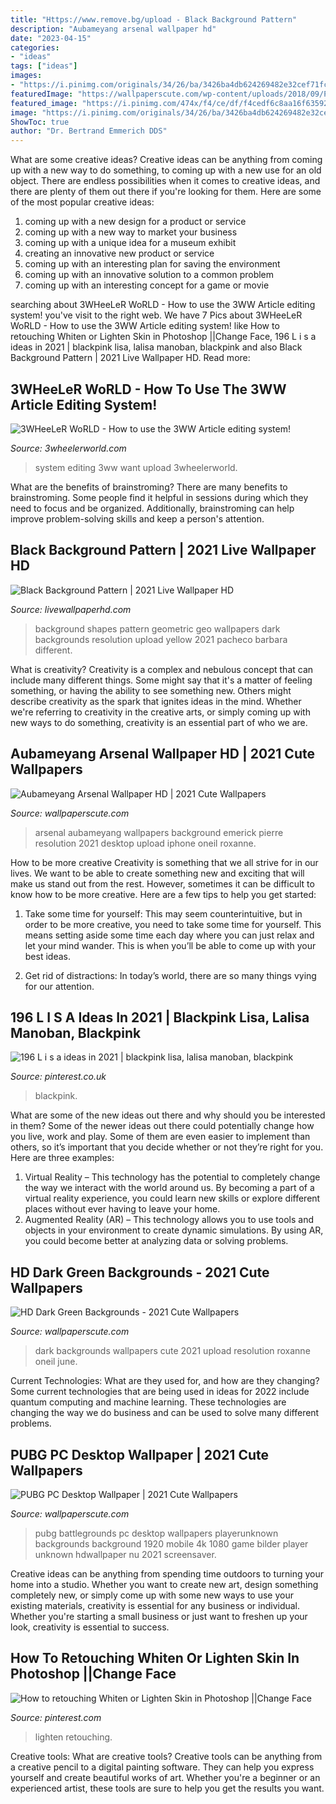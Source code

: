 ```yaml
---
title: "Https://www.remove.bg/upload - Black Background Pattern"
description: "Aubameyang arsenal wallpaper hd"
date: "2023-04-15"
categories:
- "ideas"
tags: ["ideas"]
images:
- "https://i.pinimg.com/originals/34/26/ba/3426ba4db624269482e32cef71fc686b.jpg"
featuredImage: "https://wallpaperscute.com/wp-content/uploads/2018/09/PUBG-PC-Desktop-Wallpaper.jpg"
featured_image: "https://i.pinimg.com/474x/f4/ce/df/f4cedf6c8aa16f635921e5ec56966147.jpg"
image: "https://i.pinimg.com/originals/34/26/ba/3426ba4db624269482e32cef71fc686b.jpg"
ShowToc: true
author: "Dr. Bertrand Emmerich DDS"
---
```



What are some creative ideas?
Creative ideas can be anything from coming up with a new way to do something, to coming up with a new use for an old object. There are endless possibilities when it comes to creative ideas, and there are plenty of them out there if you're looking for them. Here are some of the most popular creative ideas: 
1. coming up with a new design for a product or service 
2. coming up with a new way to market your business 
3. coming up with a unique idea for a museum exhibit 
4. creating an innovative new product or service 
5. coming up with an interesting plan for saving the environment 
6. coming up with an innovative solution to a common problem 
7. coming up with an interesting concept for a game or movie 

	

		
searching about 3WHeeLeR WoRLD - How to use the 3WW Article editing system! you've visit to the right web. We have 7 Pics about 3WHeeLeR WoRLD - How to use the 3WW Article editing system! like How to retouching Whiten or Lighten Skin in Photoshop ||Change Face, 196 L i s a ideas in 2021 | blackpink lisa, lalisa manoban, blackpink and also Black Background Pattern | 2021 Live Wallpaper HD. Read more:
		
    
## 3WHeeLeR WoRLD - How To Use The 3WW Article Editing System!

<img loading=lazy src="http://www.3wheelerworld.com/attachment.php?s=2db63e4a755f11ef2708793bc4ebf1ba&amp;attachmentid=88599&amp;d=1391611432&amp;stc=1" onerror="this.onerror=null;this.src='https://tse4.mm.bing.net/th?id=OIP.AYyhx0jSGUSaIIpQmCL-gQHaH-&amp;pid=15.1';" alt="3WHeeLeR WoRLD - How to use the 3WW Article editing system!">

_Source: 3wheelerworld.com_

>system editing 3ww want upload 3wheelerworld. 

	

What are the benefits of brainstroming?
There are many benefits to brainstroming. Some people find it helpful in sessions during which they need to focus and be organized. Additionally, brainstroming can help improve problem-solving skills and keep a person's attention.

    
## Black Background Pattern | 2021 Live Wallpaper HD

<img loading=lazy src="https://livewallpaperhd.com/wp-content/uploads/2017/05/Black-Background-Pattern.jpg" onerror="this.onerror=null;this.src='https://tse2.mm.bing.net/th?id=OIP.du-GkNKqAdkl8yBJoT1n8gHaEo&amp;pid=15.1';" alt="Black Background Pattern | 2021 Live Wallpaper HD">

_Source: livewallpaperhd.com_

>background shapes pattern geometric geo wallpapers dark backgrounds resolution upload yellow 2021 pacheco barbara different. 

	

What is creativity?
Creativity is a complex and nebulous concept that can include many different things. Some might say that it's a matter of feeling something, or having the ability to see something new. Others might describe creativity as the spark that ignites ideas in the mind. Whether we're referring to creativity in the creative arts, or simply coming up with new ways to do something, creativity is an essential part of who we are.

    
## Aubameyang Arsenal Wallpaper HD | 2021 Cute Wallpapers

<img loading=lazy src="https://wallpaperscute.com/wp-content/uploads/2018/02/Aubameyang-Arsenal-Wallpaper-HD.jpg" onerror="this.onerror=null;this.src='https://tse1.mm.bing.net/th?id=OIP.-IQs8pt9RLdAIjTJtQqx5AHaEK&amp;pid=15.1';" alt="Aubameyang Arsenal Wallpaper HD | 2021 Cute Wallpapers">

_Source: wallpaperscute.com_

>arsenal aubameyang wallpapers background emerick pierre resolution 2021 desktop upload iphone oneil roxanne. 

	

How to be more creative
Creativity is something that we all strive for in our lives. We want to be able to create something new and exciting that will make us stand out from the rest. However, sometimes it can be difficult to know how to be more creative. Here are a few tips to help you get started:
1. Take some time for yourself: This may seem counterintuitive, but in order to be more creative, you need to take some time for yourself. This means setting aside some time each day where you can just relax and let your mind wander. This is when you’ll be able to come up with your best ideas.

2. Get rid of distractions: In today’s world, there are so many things vying for our attention.

    
## 196 L I S A Ideas In 2021 | Blackpink Lisa, Lalisa Manoban, Blackpink

<img loading=lazy src="https://i.pinimg.com/474x/f4/ce/df/f4cedf6c8aa16f635921e5ec56966147.jpg" onerror="this.onerror=null;this.src='https://tse4.mm.bing.net/th?id=OIP.oT-98Lqqu-coVgXoUteCuAAAAA&amp;pid=15.1';" alt="196 L i s a ideas in 2021 | blackpink lisa, lalisa manoban, blackpink">

_Source: pinterest.co.uk_

>blackpink. 

	

What are some of the new ideas out there and why should you be interested in them?
Some of the newer ideas out there could potentially change how you live, work and play. Some of them are even easier to implement than others, so it’s important that you decide whether or not they’re right for you. Here are three examples: 
1) Virtual Reality – This technology has the potential to completely change the way we interact with the world around us. By becoming a part of a virtual reality experience, you could learn new skills or explore different places without ever having to leave your home. 
2) Augmented Reality (AR) – This technology allows you to use tools and objects in your environment to create dynamic simulations. By using AR, you could become better at analyzing data or solving problems.

    
## HD Dark Green Backgrounds - 2021 Cute Wallpapers

<img loading=lazy src="https://wallpaperscute.com/wp-content/uploads/2018/05/HD-Dark-Green-Backgrounds.jpg" onerror="this.onerror=null;this.src='https://tse4.mm.bing.net/th?id=OIP.CZz5tE_tEhyNwHqe7sai8AHaEK&amp;pid=15.1';" alt="HD Dark Green Backgrounds - 2021 Cute Wallpapers">

_Source: wallpaperscute.com_

>dark backgrounds wallpapers cute 2021 upload resolution roxanne oneil june. 

	

Current Technologies: What are they used for, and how are they changing?
Some current technologies that are being used in ideas for 2022 include quantum computing and machine learning. These technologies are changing the way we do business and can be used to solve many different problems.

    
## PUBG PC Desktop Wallpaper | 2021 Cute Wallpapers

<img loading=lazy src="https://wallpaperscute.com/wp-content/uploads/2018/09/PUBG-PC-Desktop-Wallpaper.jpg" onerror="this.onerror=null;this.src='https://tse4.mm.bing.net/th?id=OIP.TgdLHf3CHsuEaF79j00ezgHaEK&amp;pid=15.1';" alt="PUBG PC Desktop Wallpaper | 2021 Cute Wallpapers">

_Source: wallpaperscute.com_

>pubg battlegrounds pc desktop wallpapers playerunknown backgrounds background 1920 mobile 4k 1080 game bilder player unknown hdwallpaper nu 2021 screensaver. 

	

Creative ideas can be anything from spending time outdoors to turning your home into a studio. Whether you want to create new art, design something completely new, or simply come up with some new ways to use your existing materials, creativity is essential for any business or individual. Whether you're starting a small business or just want to freshen up your look, creativity is essential to success.

    
## How To Retouching Whiten Or Lighten Skin In Photoshop ||Change Face

<img loading=lazy src="https://i.pinimg.com/originals/34/26/ba/3426ba4db624269482e32cef71fc686b.jpg" onerror="this.onerror=null;this.src='https://tse2.mm.bing.net/th?id=OIP.VjTbKg20Z2D323AM9pbJdgHaEk&amp;pid=15.1';" alt="How to retouching Whiten or Lighten Skin in Photoshop ||Change Face">

_Source: pinterest.com_

>lighten retouching. 

	

Creative tools: What are creative tools?
Creative tools can be anything from a creative pencil to a digital painting software. They can help you express yourself and create beautiful works of art. Whether you're a beginner or an experienced artist, these tools are sure to help you get the results you want.


